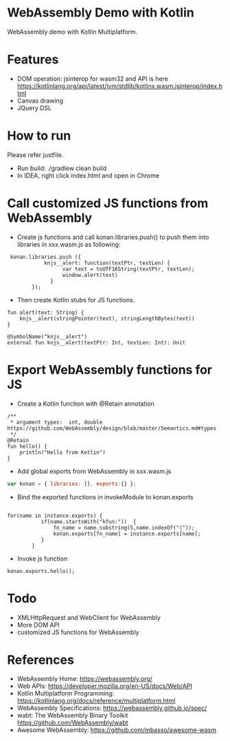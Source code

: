 WebAssembly Demo with Kotlin
============================
WebAssembly demo with Kotlin Multiplatform.

# Features

* DOM operation: jsinterop for wasm32 and API is here https://kotlinlang.org/api/latest/jvm/stdlib/kotlinx.wasm.jsinterop/index.html
* Canvas drawing
* JQuery DSL

# How to run
Please refer justfile.

* Run build:  ./gradlew clean build
* In IDEA, right click index.html and open in Chrome

# Call customized JS functions from WebAssembly

* Create js functions and call konan.libraries.push() to push them into libraries in xxx.wasm.js as following:
```
 konan.libraries.push ({
            knjs__alert: function(textPtr, textLen) {
                  var text = toUTF16String(textPtr, textLen);
                  window.alert(text)
              }
        });
```

* Then create Kotlin stubs for JS functions.
```
fun alert(text: String) {
    knjs__alert(stringPointer(text), stringLengthBytes(text))
}

@SymbolName("knjs__alert")
external fun knjs__alert(textPtr: Int, textLen: Int): Unit

```

# Export WebAssembly functions for JS

* Create a Kotlin function with @Retain annotation

```
/**
 * argument types:  int, double https://github.com/WebAssembly/design/blob/master/Semantics.md#types
 */
@Retain
fun hello() {
    println("Hello from Kotlin")
}
```
* Add global exports from WebAssembly in xxx.wasm.js

```javascript
var konan = { libraries: [], exports:{} };
```

* Bind the exported functions in invokeModule to konan.exports

```

for(name in instance.exports) {
           if(name.startsWith("kfun:"))  {
               fn_name = name.substring(5,name.indexOf("("));
               konan.exports[fn_name] = instance.exports[name];
           }
        }

```

* Invoke js function

```
konan.exports.hello();
```

# Todo

* XMLHttpRequest and  WebClient for WebAssembly
* More DOM API
* customized JS functions for WebAssembly

# References

* WebAssembly Home: https://webassembly.org/
* Web APIs: https://developer.mozilla.org/en-US/docs/Web/API
* Kotlin Multiplatform Programming: https://kotlinlang.org/docs/reference/multiplatform.html
* WebAssembly Specifications: https://webassembly.github.io/spec/
* wabt: The WebAssembly Binary Toolkit https://github.com/WebAssembly/wabt
* Awesome WebAssembly: https://github.com/mbasso/awesome-wasm
